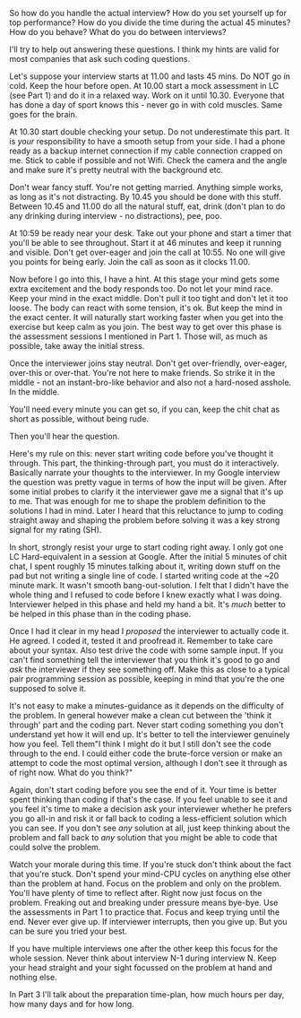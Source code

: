 So how do you handle the actual interview? How do you set yourself up for top performance? How do you divide the time during the actual 45 minutes? How do you behave? What do you do between interviews?

I'll try to help out answering these questions. I think my hints are valid for most companies that ask such coding questions.

Let's suppose your interview starts at 11.00 and lasts 45 mins. Do NOT go in cold. Keep the hour before open. At 10.00 start a mock assessment in LC (see Part 1) and do it in a relaxed way. Work on it until 10.30. Everyone that has done a day of sport knows this - never go in with cold muscles. Same goes for the brain.

At 10.30 start double checking your setup. Do not underestimate this part. It is *your* responsibility to have a smooth setup from your side. I had a phone ready as a backup internet connection if my cable connection crapped on me. Stick to cable if possible and not Wifi. Check the camera and the angle and make sure it's pretty neutral with the background etc.

Don't wear fancy stuff. You're not getting married. Anything simple works, as long as it's not distracting. By 10.45 you should be done with this stuff. Between 10.45 and 11.00 do all the natural stuff, eat, drink (don't plan to do any drinking during interview - no distractions), pee, poo.

At 10:59 be ready near your desk. Take out your phone and start a timer that you'll be able to see throughout. Start it at 46 minutes and keep it running and visible. Don't get over-eager and join the call at 10:55. No one will give you points for being early. Join the call as soon as it clocks 11.00.

Now before I go into this, I have a hint. At this stage your mind gets some extra excitement and the body responds too. Do not let your mind race. Keep your mind in the exact middle. Don't pull it too tight and don't let it too loose. The body can react with some tension, it's ok. But keep the mind in the exact center. It will naturally start working faster when you get into the exercise but keep calm as you join. The best way to get over this phase is the assessment sessions I mentioned in Part 1. Those will, as much as possible, take away the initial stress.

Once the interviewer joins stay neutral. Don't get over-friendly, over-eager, over-this or over-that. You're not here to make friends. So strike it in the middle - not an instant-bro-like behavior and also not a hard-nosed asshole. In the middle.

You'll need every minute you can get so, if you can, keep the chit chat as short as possible, without being rude.

Then you'll hear the question.

Here's my rule on this: never start writing code before you've thought it through. This part, the thinking-through part, you must do it interactively. Basically narrate your thoughts to the interviewer. In my Google interview the question was pretty vague in terms of how the input will be given. After some initial probes to clarify it the interviewer gave me a signal that it's up to me. That was enough for me to shape the problem definition to the solutions I had in mind. Later I heard that this reluctance to jump to coding straight away and shaping the problem before solving it was a key strong signal for my rating (SH).

In short, strongly resist your urge to start coding right away. I only got one LC Hard-equivalent in a session at Google. After the initial 5 minutes of chit chat, I spent roughly 15 minutes talking about it, writing down stuff on the pad but not writing a single line of code. I started writing code at the ~20 minute mark. It wasn't smooth bang-out-solution. I felt that I didn't have the whole thing and I refused to code before I knew exactly what I was doing. Interviewer helped in this phase and held my hand a bit. It's *much* better to be helped in this phase than in the coding phase.

Once I had it clear in my head I *proposed* the interviewer to actually code it. He agreed. I coded it, tested it and proofread it. Remember to take care about your syntax. Also test drive the code with some sample input. If you can't find something tell the interviewer that you think it's good to go and *ask* the interviewer if they see something off. Make this as close to a typical pair programming session as possible, keeping in mind that you're the one supposed to solve it.

It's not easy to make a minutes-guidance as it depends on the difficulty of the problem. In general however make a clean cut between the 'think it through' part and the coding part. Never start coding something you don't understand yet how it will end up. It's better to tell the interviewer genuinely how you feel. Tell them"I think I might do it but I still don't see the code through to the end. I could either code the brute-force version or make an attempt to code the most optimal version, although I don't see it through as of right now. What do you think?"

Again, don't start coding before you see the end of it. Your time is better spent thinking than coding if that's the case. If you feel unable to see it and you feel it's time to make a decision ask your interviewer whether he prefers you go all-in and risk it or fall back to coding a less-efficient solution which you can see. If you don't see _any_ solution at all, just keep thinking about the problem and fall back to *any* solution that you might be able to code that could solve the problem.

Watch your morale during this time. If you're stuck don't think about the fact that you're stuck. Don't spend your mind-CPU cycles on anything else other than the problem at hand. Focus on the problem and only on the problem. You'll have plenty of time to reflect after. Right now just focus on the problem. Freaking out and breaking under pressure means bye-bye. Use the assessments in Part 1 to practice that. Focus and keep trying until the end. Never ever give up. If interviewer interrupts, then you give up. But you can be sure you tried your best.

If you have multiple interviews one after the other keep this focus for the whole session. Never think about interview N-1 during interview N. Keep your head straight and your sight focussed on the problem at hand and nothing else.

In Part 3 I'll talk about the preparation time-plan, how much hours per day, how many days and for how long.
